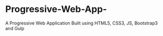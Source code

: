 # Progressive-Web-App-

A Progressive Web Application Built using HTML5, CSS3, JS, Bootstrap3 and Gulp 

